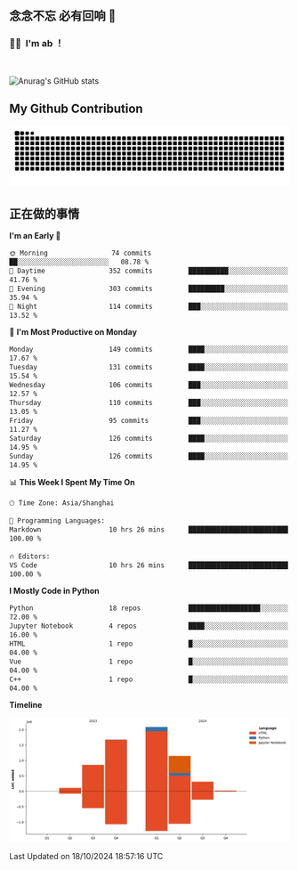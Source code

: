 ## 念念不忘 必有回响  👋
### 👨‍🔧&nbsp;&nbsp;I'm ab ！

<br>

![Anurag's GitHub stats](https://github-readme-stats.vercel.app/api?username=abinzzz&count_private=true&show_icons=true&theme=tokyonight)


## My Github Contribution
![](https://github.com/abinzzz/abinzzz/blob/output/github-contribution-grid-snake.svg)

## 正在做的事情

<!--START_SECTION:waka-->
**I'm an Early 🐤** 

```text
🌞 Morning                74 commits          ██░░░░░░░░░░░░░░░░░░░░░░░   08.78 % 
🌆 Daytime                352 commits         ██████████░░░░░░░░░░░░░░░   41.76 % 
🌃 Evening                303 commits         █████████░░░░░░░░░░░░░░░░   35.94 % 
🌙 Night                  114 commits         ███░░░░░░░░░░░░░░░░░░░░░░   13.52 % 
```
📅 **I'm Most Productive on Monday** 

```text
Monday                   149 commits         ████░░░░░░░░░░░░░░░░░░░░░   17.67 % 
Tuesday                  131 commits         ████░░░░░░░░░░░░░░░░░░░░░   15.54 % 
Wednesday                106 commits         ███░░░░░░░░░░░░░░░░░░░░░░   12.57 % 
Thursday                 110 commits         ███░░░░░░░░░░░░░░░░░░░░░░   13.05 % 
Friday                   95 commits          ███░░░░░░░░░░░░░░░░░░░░░░   11.27 % 
Saturday                 126 commits         ████░░░░░░░░░░░░░░░░░░░░░   14.95 % 
Sunday                   126 commits         ████░░░░░░░░░░░░░░░░░░░░░   14.95 % 
```


📊 **This Week I Spent My Time On** 

```text
🕑︎ Time Zone: Asia/Shanghai

💬 Programming Languages: 
Markdown                 10 hrs 26 mins      █████████████████████████   100.00 % 

🔥 Editors: 
VS Code                  10 hrs 26 mins      █████████████████████████   100.00 % 
```

**I Mostly Code in Python** 

```text
Python                   18 repos            ██████████████████░░░░░░░   72.00 % 
Jupyter Notebook         4 repos             ████░░░░░░░░░░░░░░░░░░░░░   16.00 % 
HTML                     1 repo              █░░░░░░░░░░░░░░░░░░░░░░░░   04.00 % 
Vue                      1 repo              █░░░░░░░░░░░░░░░░░░░░░░░░   04.00 % 
C++                      1 repo              █░░░░░░░░░░░░░░░░░░░░░░░░   04.00 % 
```



**Timeline**

![Lines of Code chart](https://raw.githubusercontent.com/abinzzz/abinzzz/main/assets/bar_graph.png)


 Last Updated on 18/10/2024 18:57:16 UTC
<!--END_SECTION:waka-->


